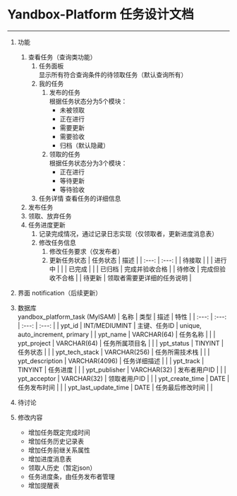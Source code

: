 # Yandbox-Platform 任务设计文档
---

1. 功能
   1. 查看任务（查询类功能）
      1. 任务面板  
        显示所有符合查询条件的待领取任务（默认查询所有）
      2. 我的任务  
         1. 发布的任务  
            根据任务状态分为5个模块：
               - 未被领取
               - 正在进行
               - 需要更新
               - 需要验收
               - 归档（默认隐藏）
           2. 领取的任务  
            根据任务状态分为3个模块：
               - 正在进行
               - 等待更新
               - 等待验收
      3. 任务详情
         查看任务的详细信息
   2. 发布任务
   3. 领取、放弃任务
   4. 任务进度更新
      1. 记录完成情况，通过记录日志实现（仅领取者，更新进度消息表）
      2. 修改任务信息
         1. 修改任务要求（仅发布者）
         2. 更新任务状态
            | 任务状态 | 描述 |
            | :---: | :---: |
            | 待接取 |  |
            | 进行中 |  |
            | 已完成 |  |
            | 已归档 | 完成并验收合格 |
            | 待修改 | 完成但验收不合格 |
            | 待更新 | 领取者需要更详细的任务说明 |

2. 界面
    notification（后续更新）

3. 数据库  
    yandbox_platform_task (MyISAM)
   | 名称 | 类型 | 描述 | 特性 |
   | :---: | :---: | :---: | :---: |
   | ypt_id | INT/MEDIUMINT | 主键、任务ID | unique, auto_increment, primary |
   | ypt_name | VARCHAR(64) | 任务名称 |  |
   | ypt_project | VARCHAR(64) | 任务所属项目名 |  |
   | ypt_status | TINYINT | 任务状态 |  |
   | ypt_tech_stack | VARCHAR(256) | 任务所需技术栈 |  |
   | ypt_description | VARCHAR(4096) | 任务详细描述 |  |
   | ypt_track | TINYINT | 任务进度 |  |
   | ypt_publisher | VARCHAR(32) | 发布者用户ID |  |
   | ypt_acceptor | VARCHAR(32) | 领取者用户ID |  |
   | ypt_create_time | DATE | 任务发布时间 |  |
   | ypt_last_update_time | DATE | 任务最后修改时间 |  |

4. 待讨论

5. 修改内容
   - 增加任务既定完成时间
   - 增加任务历史记录表
   - 增加任务前继关系属性
   - 增加进度消息表
   - 领取人历史（暂定json）
   - 任务进度条，由任务发布者管理
   - 增加提醒表
